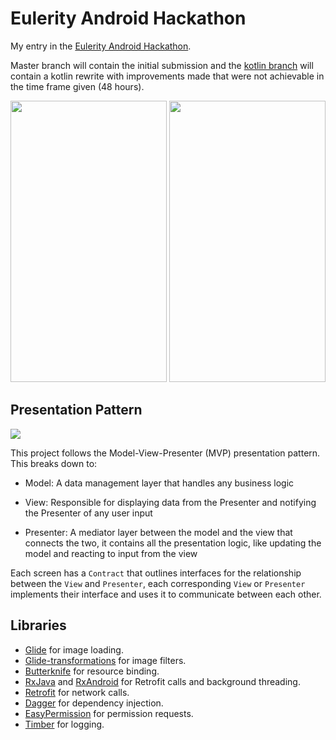# Eulerity Android Hackathon

My entry in the [Eulerity Android Hackathon](https://eulerity-hackathon.appspot.com/). 

Master branch will contain the initial submission and the [kotlin branch](https://github.com/WhosNickDoglio/EulerityHackathon/tree/kotlin) 
will contain a kotlin rewrite with improvements made that were not achievable in the time frame given (48 hours).

<img src="https://i.imgur.com/wjX362X.png" width="250" height="450"> <img src="https://i.imgur.com/JNKADgO.png" width="250" height="450">

## Presentation Pattern
<img src="https://i0.wp.com/www.tinmegali.com/wp-content/uploads/2016/02/MVP.png?resize=800%2C220&ssl=1">

This project follows the Model-View-Presenter (MVP) presentation pattern. This breaks down to:

- Model: A data management layer that handles any business logic

- View: Responsible for displaying data from the Presenter and notifying the Presenter of any user input

- Presenter: A mediator layer between the model and the view that connects the two, it contains all the presentation logic,
 like updating the model and reacting to input from the view 


Each screen has a `Contract` that outlines interfaces for the relationship between the `View` and `Presenter`, each corresponding 
`View` or `Presenter` implements their interface and uses it to communicate between each other. 


## Libraries 

- [Glide](https://bumptech.github.io/glide/) for image loading.
- [Glide-transformations](https://github.com/wasabeef/glide-transformations) for image filters.
- [Butterknife](https://jakewharton.github.io/butterknife/) for resource binding.
- [RxJava](https://github.com/ReactiveX/RxJava) and [RxAndroid](https://github.com/ReactiveX/RxAndroid) for Retrofit calls and 
background threading.
- [Retrofit](https://square.github.io/retrofit/) for network calls.
- [Dagger](https://google.github.io/dagger/) for dependency injection.
- [EasyPermission](https://github.com/googlesamples/easypermissions) for permission requests.
- [Timber](https://github.com/JakeWharton/timber) for logging.
